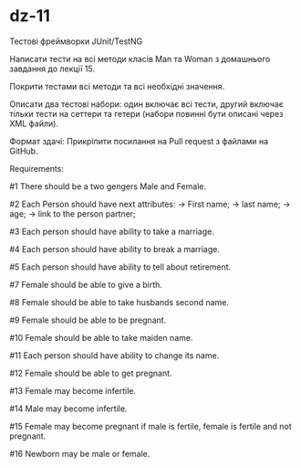 # dz-11
Тестові фреймворки JUnit/TestNG

Написати тести на всі методи класів Man та Woman з домашнього завдання до лекції 15.

Покрити тестами всі методи та всі необхідні значення.

Описати два тестові набори: один включає всі тести, другий включає тільки тести на сеттери та гетери (набори повинні бути описані через XML файли).

Формат здачі: Прикріпити посилання на Pull request з файлами на GitHub.

Requirements:

#1
There should be a two gengers Male and Female.

#2
Each Person should have next attributes:
    -> First name;
    -> last name;
    -> age;
    -> link to the person partner;

#3
Each person should have ability to take a marriage.

#4
Each person should have ability to break a marriage.

#5
Each person should have ability to tell about retirement.

#7
Female should be able to give a birth.

#8
Female should be able to take husbands second name.

#9
Female should be able to be pregnant.

#10
Female should be able to take maiden name.

#11
Each person should have ability to change its name.

#12
Female should be able to get pregnant.

#13
Female may become infertile.

#14
Male may become infertile.

#15
Female may become pregnant if male is fertile, female is fertile and not pregnant.

#16
Newborn may be male or female.
